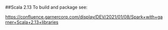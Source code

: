 ##Scala 2.13
To build and package see:

https://confluence.garnercorp.com/display/DEV/2021/01/08/Spark+with+garner+Scala+2.13+libraries